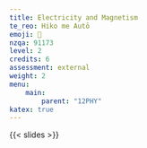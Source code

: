 ```yaml
---
title: Electricity and Magnetism
te_reo: Hiko me Autō
emoji: 🧲
nzqa: 91173
level: 2
credits: 6
assessment: external
weight: 2
menu:
    main:
        parent: "12PHY"
katex: true
---
```


{{< slides >}}

<!--
## Unit Plan _/ Mahere Kōwae_

|           |                   Akoranga 1                   |                          Akoranga 2                          |                                  Akoranga 3                                 |                         Akoranga 4                         |
|-----------|------------------------------------------------|--------------------------------------------------------------|-----------------------------------------------------------------------------|------------------------------------------------------------|
| __T2 W1__ | 1. [Statics Intro](#statics-intro)             | 2. [Coulombs](#coulombs)                                     | 3. [Current, Insulators and Conductors](#current-insulators-and-conductors) | 4. [Drawing E Fields](#drawing-e-fields)                   |
| __T2 W2__ | 5. [Electric Forces](#electric-forces)         | 6. [Voltage on Parallel Plates](#voltage-on-parallel-plates) | 7. ~~Teacher Only Day~~                                                     | 8. [Electric Potential Energy](#electric-potential-energy) |
| __T2 W3__ | 9. [Oil Drop Experiment](#oil-drop-experiment) | 10. [Electric Fields Practice](#electric-fields-practice)    | 11.                                                                         | 12.                                                        |
| __T2 W4__ | 13.                                            | 14.                                                          | 15.                                                                         | 16.                                                        |
| __T2 W5__ | 17. Finding Unknowns + HW Q8                   | 18. Practise                                                 | 19.                                                                         | 20.                                                        |
| __T2 W6__ | 21. ~~Queens Birthday~~                        | 22.                                                          | 23.                                                                         | 24.                                                        |
| __T2 W7__ | 25.                                            | 26.                                                          | 27.                                                                         | 28.                                                        |
| __T2 W8__ | 29. Revision 1                                 | 30. Revision 2                                               | 31. __TEST__                                                                | 32. ~~Teacher Only Day~~                                   |
-->

<!--
2020
|        | Akoranga 1      | Akoranga 2             | Akoranga 3                 | Akoranga 4              |
|:-------|:----------------|:-----------------------|:---------------------------|:------------------------|
| T2 W3  |                 | Static Electricity     | Conductors & Insulators    | Charge & Current        |
| T2 W4  | Voltage & Power | Resistance & Ohm's Law | Series & Parallel Circuits | Catch-Up                |
| T2 W5  | Electric Fields | Electric Fields        | Electric Fields            | Electric Field Lines    |
| T2 W6  | Parallel Plates | Parallel Plates        | Parallel Plates            | __P:__ Circuit Building |
| T2 W7  | DC Circuits     | Voltage Divider        | Voltage Divider            | Voltage Divider         |
| T2 W8  | RH Slap Rule    | RH Slap Rule           | Magnetic Fields            | Magnetic Fields         |
| T2 W9  | Magnetic Fields | $F=BILsin(\theta)$     | $F=BILsin(\theta)$         | Generating AC           |
| T2 W10 | Generating AC   | Generating AC          | Lenz' Law in Solenoids     | Lenz' Law in Solenoids  |
| T2 W11 | Revision        | Revision               | Revision                   | Revision                |
| T2 W12 | Revision        | __TEST__               |                            | _Hand Back_             |
-->

<!-- 
### Ngā Mahere Akoranga: _Lesson Plans_

1. #### Statics Intro
    - __Whakaritenga__
        - Book Van der Graaff Generator
    - __Te Whāinga Ako__
        1. Explain how static electricity is created by the removal or addition of electric charge (and is measured in Coulombs)
    - __Notes__
        - Slides: First part of Static Electricity
    - __Whakamātau__
        + Van der Graaff

2. #### Coulombs
    - __Te Whāinga Ako__
        Explain how static electricity is created by the removal or addition of electric charge (and is measured in Coulombs)
    - __Notes__
        + Slides: Seond part of Static Electricity
    - __Task/Ngohe__
        + Two questions in the slides

3. #### Current, Insulators and Conductors
    - __Whakaritenga__
        + Print Worksheet 1
    - __Ngā Whāinga Ako__
        1. Be able to define current
        2. Be able to calculate current using charge and time
        3. Recall the properties of conductors and insulators
    - __Notes__
        + Slides: Last part of statics slides
    - __Task/Ngohe__
        + Worksheet One Q1-4
        + Homework booklet Q1a

4. #### Drawing E Fields
    - __Whakaritenga__
        - Post [simulation link](https://phet.colorado.edu/sims/html/charges-and-fields/latest/charges-and-fields_en.html) on Google Classroom
    - __Ngā Whāinga Ako__
        1. Be able to draw electric fields
        2. Be able to determine which way a charge will move in a field
    - __Notes__
        - Slides: First part of Electric Fields
    - __Task/Ngohe__
        - Simulation to help investigate/make notes on drawing fields

5. #### Electric Forces
    - __Ngā Whāinga Ako__
        1. Be able to relate $\vec{E}, F$ and $q$.
        2. Be able to calculate electric field strength
        3. Be able to calculate electric field potential difference
    - __Notes__
        - Slides: Second part of Electric Fields
    - __Task/Ngohe__
        - Textbook: Electric Fields Q1, Q2, Q4, Q5
            + New: pg. 192
            + Old: pg. 177
        - Homework Booklet: Q3a-b

6. #### Voltage on Parallel Plates
    - __Whakaritenga__
        - Post [simulation link](https://phet.colorado.edu/sims/html/capacitor-lab-basics/latest/capacitor-lab-basics_en.html) on Google Classroom
    - __Te Whāinga Ako__
        1. Be able to calculate the voltage between parallel plates
    - __Notes__
        - Slides: Third part of Electric Fields
    - __Task/Ngohe__
        - Calculation in slides
        - Simulation investigation (short)
        - Worksheet 1: Q6a-b, Q11a-b,d
        - Textbook: Electric Fields Q7-8
            + New: pg. 192
            + Old: pg. 177

7. #### Teacher Only Day

8. #### Electric Potential Energy
    - __Ngā Whāinga Ako__
        1. Be able to relate electric potential energy and voltage
        2. Use _work_ in an electric field context
    - __Notes__
        - Slides: From [Akoranga 8](slides/electric-fields.html#/akoranga-8-mahi-tuatahi/)

9. #### Oil Drop Experiment
    - __Notes__
        - Slides: Last part of Electric Fields on Millikan's Oil Drop experiment

10. #### Electric Fields Practice
    - __Ngā Whāinga Ako__
        - Practise electric field questions independently
    - __Task/Ngohe__
        - Mahi Kāinga Q5 with answers on board after 20min
        - Mahi Kāinga Q6 independently with self-marking

11. ####
    - __Whakaritenga__
        -
    - __Te Whāinga Ako__
        1.
    - __Notes__
        - Slides:
    - __Task/Ngohe__
        -

12. ####
    - __Whakaritenga__
        -
    - __Te Whāinga Ako__
        1.
    - __Notes__
        - Slides:
    - __Task/Ngohe__
        -

13. ####
    - __Whakaritenga__
        -
    - __Te Whāinga Ako__
        1.
    - __Notes__
        - Slides:
    - __Task/Ngohe__
        -

14. ####
    - __Whakaritenga__
        -
    - __Te Whāinga Ako__
        1.
    - __Notes__
        - Slides:
    - __Task/Ngohe__
        -

15. ####
    - __Whakaritenga__
        -
    - __Te Whāinga Ako__
        1.
    - __Notes__
        - Slides:
    - __Task/Ngohe__
        -

16. ####
    - __Whakaritenga__
        -
    - __Te Whāinga Ako__
        1.
    - __Notes__
        - Slides:
    - __Task/Ngohe__
        -

17. #### Finding Unknowns + HW Q8
    - __Notes__
        - Slides: 1 more series and parallel circuit
        - HW Q8

18. #### Practise
    - __Task/Ngohe__
        - Textbook Activity 18B Q1-3
        - Homework Booklet Circuits Q10

19. ####
    - __Whakaritenga__
        -
    - __Te Whāinga Ako__
        1.
    - __Notes__
        - Slides:
    - __Task/Ngohe__
        -

20. ####
    - __Whakaritenga__
        -
    - __Te Whāinga Ako__
        1.
    - __Notes__
        - Slides:
    - __Task/Ngohe__
        -

21. #### Queens Birthday

22. ####
    - __Whakaritenga__
        -
    - __Te Whāinga Ako__
        1.
    - __Notes__
        - Slides:
    - __Task/Ngohe__
        -

23. ####
    - __Whakaritenga__
        -
    - __Te Whāinga Ako__
        1.
    - __Notes__
        - Slides:
    - __Task/Ngohe__
        -

24. ####
    - __Whakaritenga__
        -
    - __Te Whāinga Ako__
        1.
    - __Notes__
        - Slides:
    - __Task/Ngohe__
        -

25. ####
    - __Whakaritenga__
        -
    - __Te Whāinga Ako__
        1.
    - __Notes__
        - Slides:
    - __Task/Ngohe__
        -

26. ####
    - __Whakaritenga__
        -
    - __Te Whāinga Ako__
        1.
    - __Notes__
        - Slides:
    - __Task/Ngohe__
        -

27. ####
    - __Whakaritenga__
        -
    - __Te Whāinga Ako__
        1.
    - __Notes__
        - Slides:
    - __Task/Ngohe__
        -

28. ####
    - __Whakaritenga__
        -
    - __Te Whāinga Ako__
        1.
    - __Notes__
        - Slides:
    - __Task/Ngohe__
        -

29. #### Revision 1

30. #### Revision 2

31. #### TEST

32. #### Teacher Only Day

 -->

<!--## AS91173 Ngā Mahere Akoranga

## Week 1

__Google Meet:__ Wednesday 11:20am

This week is a short week so we will only have three lessons. We are starting our new topic, Electricity and Magnetism. We will spend the next 10 weeks (all of Term 2) on the topic, hopefully having our test in Week 12 of Term 2.

I have uploaded the mahi kāinga book materials, all of the worksheets, the textbook activities and linked to the notes for this topic in Google Classroom so that you can find them whenever you need. As usual I will distribute the answers to the mahi kāinga book as we go through the topic.

1. Static Electricity
    - Work through the static electricity notes
    - Make copies of diagrams
    - Answer the questions.
    - Complete questions 1-4 on _Worksheet 1 - Statics & Fields_

2. Conductors & Insulators
    - Work through the notes for charge and current, these notes include conductors and insulators.
    - Complete questions 1-5 on _Worksheet 3 - Voltage, Current and Resistance_

3. Charge & Current
    - Complete questions 1 and two from Activity 18A in the textbook
    - Compete Question 2a from the Mahi Kāinga Booklet

---

## Week 2

__Google Meets:__ Wednesday 11.20am, Thursday 2.10pm

1. Voltage & Power
    - Read through the voltage and power notes & answer the embedded questions

2. Resistance & Ohm's Law
    - Read through the notes & complete the embedded questions
    - Complete Q1-5 on Worksheet 3 if you found them hard last week and got stuck
    - Complete Q1 on Worksheet 5 - Circuits. This will require you to use all the equations you have learned so far!

3. Series & Parallel Circuits
    - Read through the notes & complete the embedded questions
    - Complete Question 7: 12V Lamps in the Mahi Kāinga Book - DC Electricity

---

## Week 3

Kia ora, everyone!

Going forwards I would like to see more of us on the scheduled Meets. From here on in we are entering new territory, so it is important that we all take the time to engage. My thanks to those of you who have been putting in the effort to attend regularly so far!

__Google Meets:__ Wednesday 11:20am, Thursday 2:10pm

This week we will be looking at the following:

1. Electric Fields (3 periods)
    - Find the notes in the usual area
    - Electric field strength
        - Worksheet 1 Question 11a-d
        - Mahi Kāinga book Electric Fields Question 4a, 4b
    - Electric potential energy
        - Textbook Activity 17A 1, 9a-b 
    - Voltage between parallel plates
        - Worksheet 2 Question 3a-d
2. Electric Field Lines (1 period)
    - Notes in the usual place
    - Textbook page 187 xfor extra notes if need be
    - Textbook Activity 17A Q4a-c
    - Worksheet 1 Q5, Q6

---

## Week 4

1. Electric Field Between Parallel Plates
    - Textbook Activity 17A Q10 as the mahi tuatahi
    - Recap notes on electric fields, voltage between parallel plates etc.
    - Work through questions that were unfinished from the previous week
2. Electric Field Between Parallel Plates
    - Work through unfinished questions
    - Assign 1x mahi kāinga question due Monday 25th, P1.
3. Dangers of Electricity
4. Prac: Series & Parallel Circuits

---

## Week 5

1. DC Circuits
    - Review parallel and series circuits
    - Calculating resistance in series and parallel circuits
    - Start complex resistor networks
2. DC Voltage Divider
    - Complex resistor network calculations
    - Finding $I_{t}$ and voltages
3. Voltage Divider
    - Continue
4. Voltage Divider
    - Mahi Kāinga book past exam question

---

## Week 6

1. Voltage Divider
2. Right-Hand Slap Rule
3. Right-Hand Slap Rule
4. Magnetic Fields

---

## Week 7

1. Magnetic Fields
    - 
2. Magnetic Fields
3. F=BILsin(theta)
4. F=BILsin(theta)

---

## Week 8

1. EM Induction & Generating AC
2. EM Induction & Generating AC
3. EM Induction & Generating AC
4. Lenz' Law in Solenoids
    - Video to start: https://www.youtube.com/watch?v=pQp6bmJPU_0
    - Introductory notes on Lenz' Law in solenoids
    - Class demonstration using galvanometer, solenoid & magnet
    - Quick questions at the end of the powerpoint
    - Textbook: Activity 20A Qa
    - Mahi Kāinga Booklet: Q24

---

## Week 9

1. Revision
2. Revision
3. Revision
4. Revision

---

## Week 10

1. Revision
2. Test
3. 
4. Return-->
